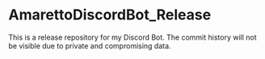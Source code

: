 # AmarettoDiscordBot_Release
This is a release repository for my Discord Bot. The commit history will not be visible due to private and compromising data. 
